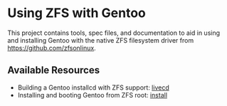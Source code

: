Using ZFS with Gentoo
=====================

This project contains tools, spec files, and documentation to aid in using and installing Gentoo with the native ZFS filesystem driver from https://github.com/zfsonlinux.

Available Resources
-------------------

* Building a Gentoo installcd with ZFS support: [livecd](tree/master/livecd "LiveCD builder")
* Installing and booting Gentoo from ZFS root: [install](tree/master/install "Install script")
